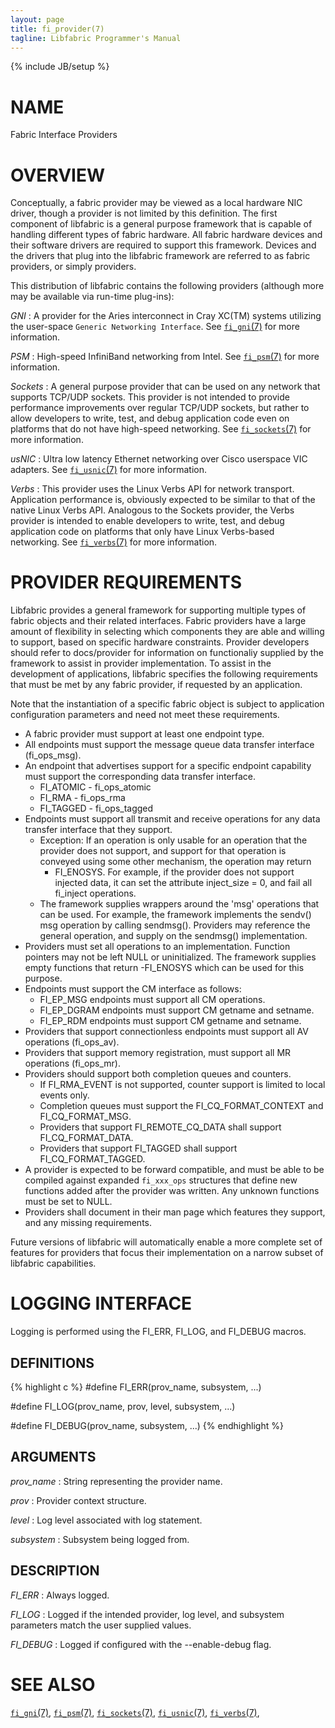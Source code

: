 ```yaml
---
layout: page
title: fi_provider(7)
tagline: Libfabric Programmer's Manual
---
```

{% include JB/setup %}

# NAME

Fabric Interface Providers

# OVERVIEW

Conceptually, a fabric provider may be viewed as a local hardware NIC
driver, though a provider is not limited by this definition.  The
first component of libfabric is a general purpose framework that is
capable of handling different types of fabric hardware.  All fabric
hardware devices and their software drivers are required to support
this framework.  Devices and the drivers that plug into the libfabric
framework are referred to as fabric providers, or simply providers.

This distribution of libfabric contains the following providers
(although more may be available via run-time plug-ins):

*GNI*
: A provider for the Aries interconnect in Cray XC(TM) systems
  utilizing the user-space `Generic Networking Interface`.  See
  [`fi_gni`(7)](fi_gni.7.html) for more information.

*PSM*
: High-speed InfiniBand networking from Intel.  See
  [`fi_psm`(7)](fi_psm.7.html) for more information.

*Sockets*
: A general purpose provider that can be used on any network that
  supports TCP/UDP sockets.  This provider is not intended to provide
  performance improvements over regular TCP/UDP sockets, but rather to
  allow developers to write, test, and debug application code even on
  platforms that do not have high-speed networking.
  See [`fi_sockets`(7)](fi_sockets.7.html) for more information.

*usNIC*
: Ultra low latency Ethernet networking over Cisco userspace VIC
  adapters.
  See [`fi_usnic`(7)](fi_usnic.7.html) for more information.

*Verbs*
: This provider uses the Linux Verbs API for network transport.
  Application performance is, obviously expected to be similar to that
  of the native Linux Verbs API.  Analogous to the Sockets provider,
  the Verbs provider is intended to enable developers to write, test,
  and debug application code on platforms that only have Linux
  Verbs-based networking.
  See [`fi_verbs`(7)](fi_verbs.7.html) for more information.

# PROVIDER REQUIREMENTS

Libfabric provides a general framework for supporting multiple types
of fabric objects and their related interfaces.  Fabric providers have
a large amount of flexibility in selecting which components they are
able and willing to support, based on specific hardware constraints.
Provider developers should refer to docs/provider for information on
functionaliy supplied by the framework to assist in provider
implementation.  To assist in the development of applications,
libfabric specifies the
following requirements that must be met by any fabric provider, if
requested by an application.

Note that the instantiation of a specific fabric object is subject
to application configuration parameters and need not meet these requirements.

* A fabric provider must support at least one endpoint type.
* All endpoints must support the message queue data transfer
  interface (fi_ops_msg).
* An endpoint that advertises support for a specific endpoint
  capability must support the corresponding data transfer interface.
  * FI_ATOMIC - fi_ops_atomic
  * FI_RMA - fi_ops_rma
  * FI_TAGGED - fi_ops_tagged
* Endpoints must support all transmit and receive operations for any
  data transfer interface that they support.
  * Exception: If an operation is only usable for an operation that
    the provider does not support, and support for that operation is
    conveyed using some other mechanism, the operation may return
    - FI_ENOSYS.  For example, if the provider does not support
    injected data, it can set the attribute inject_size = 0, and fail
    all fi_inject operations.
  * The framework supplies wrappers around the 'msg' operations that
    can be used.  For example, the framework implements the sendv()
    msg operation by calling sendmsg().  Providers may reference the
    general operation, and supply on the sendmsg() implementation.
* Providers must set all operations to an implementation.  Function
  pointers may not be left NULL or uninitialized.  The framework supplies
  empty functions that return -FI_ENOSYS which can be used for this
  purpose.
* Endpoints must support the CM interface as follows:
  * FI_EP_MSG endpoints must support all CM operations.
  * FI_EP_DGRAM endpoints must support CM getname and setname.
  * FI_EP_RDM endpoints must support CM getname and setname.
* Providers that support connectionless endpoints must support all AV
  operations (fi_ops_av).
* Providers that support memory registration, must support all MR operations
  (fi_ops_mr).
* Providers should support both completion queues and counters.
  * If FI_RMA_EVENT is not supported, counter support is limited to local
    events only.
  * Completion queues must support the FI_CQ_FORMAT_CONTEXT and
    FI_CQ_FORMAT_MSG.
  * Providers that support FI_REMOTE_CQ_DATA shall support FI_CQ_FORMAT_DATA.
  * Providers that support FI_TAGGED shall support FI_CQ_FORMAT_TAGGED.
* A provider is expected to be forward compatible, and must be able to
  be compiled against expanded `fi_xxx_ops` structures that define new
  functions added after the provider was written.  Any unknown
  functions must be set to NULL.
* Providers shall document in their man page which features they support,
  and any missing requirements. 

Future versions of libfabric will automatically enable a more complete
set of features for providers that focus their implementation on a
narrow subset of libfabric capabilities.

# LOGGING INTERFACE

Logging is performed using the FI_ERR, FI_LOG, and FI_DEBUG macros.

## DEFINITIONS

{% highlight c %}
#define FI_ERR(prov_name, subsystem, ...)

#define FI_LOG(prov_name, prov, level, subsystem, ...)

#define FI_DEBUG(prov_name, subsystem, ...)
{% endhighlight %}

## ARGUMENTS
*prov_name*
: String representing the provider name.

*prov*
: Provider context structure.

*level*
: Log level associated with log statement.

*subsystem*
: Subsystem being logged from.

## DESCRIPTION
*FI_ERR*
: Always logged.

*FI_LOG*
: Logged if the intended provider, log level, and subsystem parameters match
  the user supplied values.

*FI_DEBUG*
: Logged if configured with the --enable-debug flag.

# SEE ALSO

[`fi_gni`(7)](fi_gni.7.html),
[`fi_psm`(7)](fi_psm.7.html),
[`fi_sockets`(7)](fi_sockets.7.html),
[`fi_usnic`(7)](fi_usnic.7.html),
[`fi_verbs`(7)](fi_verbs.7.html),
